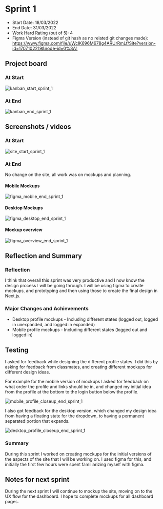 # Sprint 1

- Start Date: 18/03/2022
- End Date: 31/03/2022
- Work Hard Rating (out of 5): 4
- Figma Version (instead of git hash as no related git changes made): https://www.figma.com/file/uWcIK696M678g4ARUrRmLf/Site?version-id=1707102219&node-id=0%3A1

## Project board

### At Start

![kanban_start_sprint_1](https://user-images.githubusercontent.com/52091960/182989291-7106d33e-8c8d-4432-93c8-9bb7762daa8b.png)

### At End

![kanban_end_sprint_1](https://user-images.githubusercontent.com/52091960/182989416-dc4ba2c0-ea19-4fe7-af02-e78fe2476bcd.png)

## Screenshots / videos

### At Start

![site_start_sprint_1](https://user-images.githubusercontent.com/52091960/182989426-232e2a4a-7975-4bdb-8509-37463f2fe584.png)


### At End

No change on the site, all work was on mockups and planning.

#### Mobile Mockups

![figma_mobile_end_sprint_1](https://user-images.githubusercontent.com/52091960/182989457-c6ed8bd6-7043-4d5a-b6f4-53329c6d7333.png)

#### Desktop Mockups

![figma_desktop_end_sprint_1](https://user-images.githubusercontent.com/52091960/182989471-d5d3680d-50d3-49a4-9cae-caf445a04843.png)

#### Mockup overview

![figma_overview_end_sprint_1](https://user-images.githubusercontent.com/52091960/182989485-09430087-e14f-4c08-8cf7-a30fd7e5bc34.png)


## Reflection and Summary

### Reflection

I think that overall this sprint was very productive and I now know the design process I will be going through. I will be using figma to create mockups, and prototyping and then using those to create the final design in Next.js.

### Major Changes and Achievements

- Desktop profile mockups - Including different states (logged out, logged in unexpanded, and logged in expanded)
- Mobile profile mockups - Including different states (logged out and logged in)

## Testing

I asked for feedback while designing the different profile states.
I did this by asking for feedback from classmates, and creating different mockups for different design ideas.

For example for the mobile version of mockups I asked for feedback on what order the profile and links should be in, and changed my initial idea from the profile at the bottom to the login button below the profile.

![mobile_profile_closeup_end_sprint_1](https://user-images.githubusercontent.com/52091960/182989524-eea38033-8d7f-4fab-a62c-8965353cf585.png)

I also got feedback for the desktop version, which changed my design idea from having a floating state for the dropdown, to having a permanent separated portion that expands.

![desktop_profile_closeup_end_sprint_1](https://user-images.githubusercontent.com/52091960/182989546-54d7efc5-3ca0-495d-bf65-82d16e102811.png)


### Summary

During this sprint I worked on creating mockups for the initial versions of the aspects of the site that I will be working on. I used figma for this, and initially the first few hours were spent familiarizing myself with figma.

## Notes for next sprint

During the next sprint I will continue to mockup the site, moving on to the UX flow for the dashboard. I hope to complete mockups for all dashboard pages.

